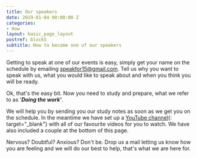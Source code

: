 ```yaml
---
title: Our speakers
date: 2019-01-04 00:00:00 Z
categories:
- How
layout: basic_page_layout
postref: block5
subtitle: How to become one of our speakers
---
```


Getting to speak at one of our events is easy, simply get your name on the schedule by emailing [speakfor15@gmail.com](mailto:speakfor15@gmail.com?subject=Please%20can%20I%20speak%20at%20one%20of%20your%20events&amp;body=Hi%20Speak%20Crew%2C%20%0A%0APretty%20please.%20Please%2C%20please%20and%20please%20again.%0A%0ALet%20me%20speak%20at%20one%20of%20your%20events%3A%0A%0AName%3A%0ATopic%3A%0AMonth%3A%0A%0AThanks%2C). Tell us why you want to speak with us, what you would like to speak about and when you think you will be ready.

Ok, that's the easy bit. Now you need to study and prepare, what we refer to as '***Doing the work*'**.&nbsp;

We will help you by sending you our study notes as soon as we get you on the schedule. In the meantime we have set up a [YouTube channel](https://www.youtube.com/playlist?list=PLCsgBcByO61513fsxOT_rrN5AP4tj3rVQ){: target="_blank"} with all of our favourite videos for you to watch. We have also included a couple at the bottom of this page.

Nervous? Doubtful? Anxious? Don't be. Drop us a mail letting us know how you are feeling and we will do our best to help, that's what we are here for.